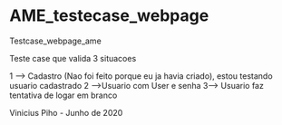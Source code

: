 # AME_testecase_webpage
Testcase_webpage_ame

Teste case que valida 3 situacoes

1 --> Cadastro (Nao foi feito porque eu ja havia criado), estou testando usuario cadastrado
2 -->Usuario com User e senha
3--> Usuario faz tentativa de logar em branco

Vinicius Piho - Junho de 2020
